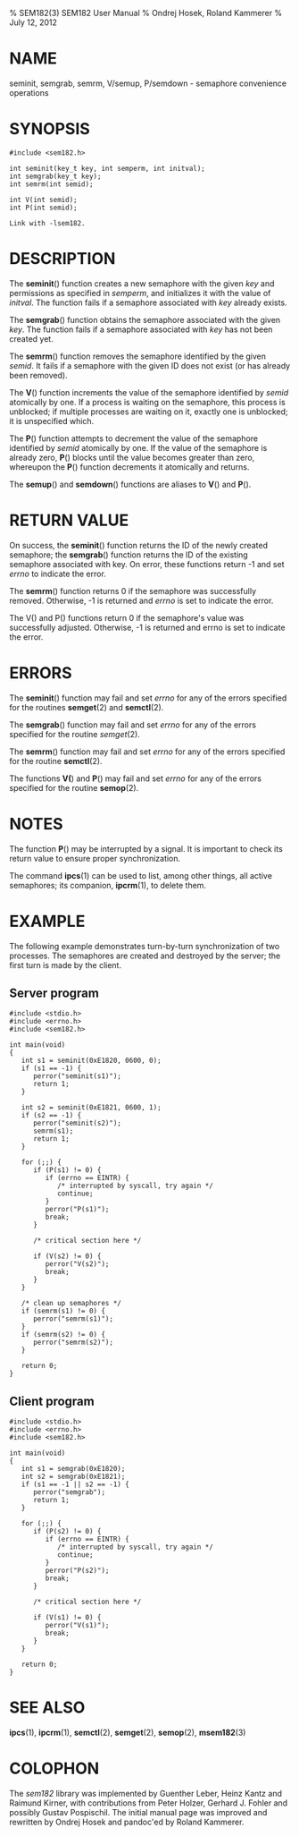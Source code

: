 % SEM182(3) SEM182 User Manual
% Ondrej Hosek, Roland Kammerer
% July 12, 2012

# NAME

seminit, semgrab, semrm, V/semup, P/semdown - semaphore convenience operations

# SYNOPSIS
    #include <sem182.h>
    
    int seminit(key_t key, int semperm, int initval);
    int semgrab(key_t key);
    int semrm(int semid);
    
    int V(int semid);
    int P(int semid);
    
    Link with -lsem182.

# DESCRIPTION

The **seminit**() function creates a new semaphore with the given *key* and
permissions as specified in *semperm*, and initializes it with the value of
*initval*. The function fails if a semaphore associated with *key* already
exists.

The **semgrab**() function obtains the semaphore associated with the given
*key*. The function fails if a semaphore associated with *key* has not been
created yet.

The **semrm**() function removes the semaphore identified by the given *semid*.
It fails if a semaphore with the given ID does not exist (or has already been
removed).

The **V**() function increments the value of the semaphore identified by *semid*
atomically by one. If a process is waiting on the semaphore, this process is
unblocked; if multiple processes are waiting on it, exactly one is unblocked;
it is unspecified which.

The **P**() function attempts to decrement the value of the semaphore identified by
*semid* atomically by one. If the value of the semaphore is already zero, **P**()
blocks until the value becomes greater than zero, whereupon the **P**() function
decrements it atomically and returns.

The **semup**() and **semdown**() functions are aliases to **V**() and **P**().

# RETURN VALUE

On success, the **seminit**() function returns the ID of the newly created
semaphore; the **semgrab**() function returns the ID of the existing semaphore
associated with key. On error, these functions return -1 and set *errno* to
indicate the error.

The **semrm**() function returns 0 if the semaphore was successfully removed.
Otherwise, -1 is returned and *errno* is set to indicate the error.

The V() and P() functions return 0 if the semaphore's value was successfully
adjusted. Otherwise, -1 is returned and errno is set to indicate the error.

# ERRORS

The **seminit**() function may fail and set *errno* for any of the errors specified
for the routines **semget**(2) and **semctl**(2).

The **semgrab**() function may fail and set *errno* for any of the errors specified
for the routine *semget*(2).

The **semrm**() function may fail and set *errno* for any of the errors specified for
the routine **semctl**(2).

The functions **V(**) and **P**() may fail and set *errno* for any of the errors
specified for the routine **semop**(2).

# NOTES

The function **P**() may be interrupted by a signal. It is important to check its
return value to ensure proper synchronization.

The command **ipcs**(1) can be used to list, among other things, all active
semaphores; its companion, **ipcrm**(1), to delete them.

# EXAMPLE
The following example demonstrates turn-by-turn synchronization of two
processes. The semaphores are created and destroyed by the server; the first
turn is made by the client.

## Server program

    #include <stdio.h>
    #include <errno.h>
    #include <sem182.h>
    
    int main(void)
    {
       int s1 = seminit(0xE1820, 0600, 0);
       if (s1 == -1) {
          perror("seminit(s1)");
          return 1;
       }
    
       int s2 = seminit(0xE1821, 0600, 1);
       if (s2 == -1) {
          perror("seminit(s2)");
          semrm(s1);
          return 1;
       }
    
       for (;;) {
          if (P(s1) != 0) {
             if (errno == EINTR) {
                /* interrupted by syscall, try again */
                continue;
             }
             perror("P(s1)");
             break;
          }
    
          /* critical section here */
    
          if (V(s2) != 0) {
             perror("V(s2)");
             break;
          }
       }
    
       /* clean up semaphores */
       if (semrm(s1) != 0) {
          perror("semrm(s1)");
       }
       if (semrm(s2) != 0) {
          perror("semrm(s2)");
       }
    
       return 0;
    }

## Client program

    #include <stdio.h>
    #include <errno.h>
    #include <sem182.h>
    
    int main(void)
    {
       int s1 = semgrab(0xE1820);
       int s2 = semgrab(0xE1821);
       if (s1 == -1 || s2 == -1) {
          perror("semgrab");
          return 1;
       }
    
       for (;;) {
          if (P(s2) != 0) {
             if (errno == EINTR) {
                /* interrupted by syscall, try again */
                continue;
             }
             perror("P(s2)");
             break;
          }
    
          /* critical section here */
    
          if (V(s1) != 0) {
             perror("V(s1)");
             break;
          }
       }
    
       return 0;
    }

# SEE ALSO

**ipcs**(1), **ipcrm**(1), **semctl**(2), **semget**(2), **semop**(2), **msem182**(3)

# COLOPHON

The *sem182* library was implemented by Guenther Leber, Heinz Kantz and Raimund
Kirner, with contributions from Peter Holzer, Gerhard J. Fohler and possibly
Gustav Pospischil. The initial manual page was improved and rewritten by Ondrej
Hosek and pandoc'ed by Roland Kammerer.
